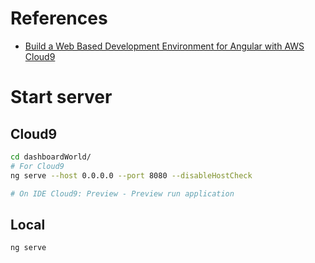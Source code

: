 # References

 - [Build a Web Based Development Environment for Angular with AWS Cloud9](https://medium.com/@Idan_Co/how-to-build-a-development-environment-for-angular-with-aws-cloud9-483a13270586)

# Start server

## Cloud9
```sh
cd dashboardWorld/
# For Cloud9
ng serve --host 0.0.0.0 --port 8080 --disableHostCheck

# On IDE Cloud9: Preview - Preview run application

```

## Local
```sh
ng serve
```